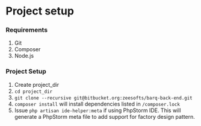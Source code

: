 # Project setup

### Requirements
1. Git
2. Composer
3. Node.js

### Project Setup

1. Create project_dir
2. `cd project_dir`
3. `git clone --recursive git@bitbucket.org:zeesofts/barq-back-end.git`
4. `composer install` will install dependencies listed in `/composer.lock`
5. Issue `php artisan ide-helper:meta` if using PhpStorm IDE. This will generate a PhpStorm meta file to add support for factory design pattern.
